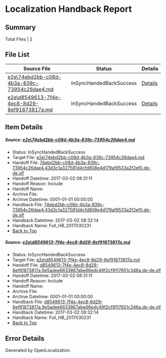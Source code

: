 # <a name='report-top'></a> Localization Handback Report

## Summary
 Total Files | 2

## File List
 Source File | Status | Details 
 ----------- | ------ | ------- 
 [e2e\74ebd2bb-c08d-4b3a-839c-73954c26dae4.md](https://github.com/OpenLocalizationTestOrg/ol-test4/blob/e502832aaf704f4c992c90e9b94efbc673c7e610/e2e/74ebd2bb-c08d-4b3a-839c-73954c26dae4.md) | InSyncHandedBackSuccess | [Details](#e060afa656fc95e424460df66cb9afee8e3d4a176)
 [e2e\d8549613-7f4e-4ec8-8d29-8ef91873817a.md](https://github.com/OpenLocalizationTestOrg/ol-test4/blob/e502832aaf704f4c992c90e9b94efbc673c7e610/e2e/d8549613-7f4e-4ec8-8d29-8ef91873817a.md) | InSyncHandedBackSuccess | [Details](#83a5172b2f0b1afcf93cb04818640aeb648038ff8)

## Item Details
##### <a name='e060afa656fc95e424460df66cb9afee8e3d4a176'></a> Source: [e2e\74ebd2bb-c08d-4b3a-839c-73954c26dae4.md](https://github.com/OpenLocalizationTestOrg/ol-test4/blob/e502832aaf704f4c992c90e9b94efbc673c7e610/e2e/74ebd2bb-c08d-4b3a-839c-73954c26dae4.md)
* Status: InSyncHandedBackSuccess
* Target File: [e2e\74ebd2bb-c08d-4b3a-839c-73954c26dae4.md](https://github.com/OpenLocalizationTestOrg/ol-test4-dede/blob/7d6b8d6dc6dcc26f9caf15dd3eb3ea8a71a0ade7/e2e/74ebd2bb-c08d-4b3a-839c-73954c26dae4.md)
* Handoff File: [74ebd2bb-c08d-4b3a-839c-73954c26dae4.43d3c1a327581d4cfd808e4d179af9533a2f2ef0.de-de.xlf](https://github.com/OpenLocalizationTestOrg/ol-test4-handoff/blob/7ea25558d0e01ded9177c1e1697fb6e7d6510a86/ol-handoff/OpenLocalizationTestOrg/ol-test4-dede/xinjiang/ht/74ebd2bb-c08d-4b3a-839c-73954c26dae4.43d3c1a327581d4cfd808e4d179af9533a2f2ef0.de-de.xlf)
* Handoff Datetime: 2017-03-02 08:31:11
* Handoff Reason: Include
* Handoff Name: 
* Archive File: 
* Archive Datetime: 0001-01-01 00:00:00
* Handback File: [74ebd2bb-c08d-4b3a-839c-73954c26dae4.43d3c1a327581d4cfd808e4d179af9533a2f2ef0.de-de.xlf](https://github.com/OpenLocalizationTestOrg/ol-test4-handback/blob/873198070325fddc68354bb26790550df328f226/ol-handback/OpenLocalizationTestOrg/ol-test4-dede/xinjiang/ht/74ebd2bb-c08d-4b3a-839c-73954c26dae4.43d3c1a327581d4cfd808e4d179af9533a2f2ef0.de-de.xlf)
* Handback Datetime: 2017-03-02 08:32:14
* Handback Name: Full_HB_2017030231
* [Back to Top](#report-top)

##### <a name='83a5172b2f0b1afcf93cb04818640aeb648038ff8'></a> Source: [e2e\d8549613-7f4e-4ec8-8d29-8ef91873817a.md](https://github.com/OpenLocalizationTestOrg/ol-test4/blob/e502832aaf704f4c992c90e9b94efbc673c7e610/e2e/d8549613-7f4e-4ec8-8d29-8ef91873817a.md)
* Status: InSyncHandedBackSuccess
* Target File: [e2e\d8549613-7f4e-4ec8-8d29-8ef91873817a.md](https://github.com/OpenLocalizationTestOrg/ol-test4-dede/blob/7d6b8d6dc6dcc26f9caf15dd3eb3ea8a71a0ade7/e2e/d8549613-7f4e-4ec8-8d29-8ef91873817a.md)
* Handoff File: [d8549613-7f4e-4ec8-8d29-8ef91873817a.9e5adee6633867abe66edc49f2cf9117651c346a.de-de.xlf](https://github.com/OpenLocalizationTestOrg/ol-test4-handoff/blob/7ea25558d0e01ded9177c1e1697fb6e7d6510a86/ol-handoff/OpenLocalizationTestOrg/ol-test4-dede/xinjiang/ht/d8549613-7f4e-4ec8-8d29-8ef91873817a.9e5adee6633867abe66edc49f2cf9117651c346a.de-de.xlf)
* Handoff Datetime: 2017-03-02 08:31:11
* Handoff Reason: Include
* Handoff Name: 
* Archive File: 
* Archive Datetime: 0001-01-01 00:00:00
* Handback File: [d8549613-7f4e-4ec8-8d29-8ef91873817a.9e5adee6633867abe66edc49f2cf9117651c346a.de-de.xlf](https://github.com/OpenLocalizationTestOrg/ol-test4-handback/blob/873198070325fddc68354bb26790550df328f226/ol-handback/OpenLocalizationTestOrg/ol-test4-dede/xinjiang/ht/d8549613-7f4e-4ec8-8d29-8ef91873817a.9e5adee6633867abe66edc49f2cf9117651c346a.de-de.xlf)
* Handback Datetime: 2017-03-02 08:32:14
* Handback Name: Full_HB_2017030231
* [Back to Top](#report-top)


## Error Details

Generated by OpenLocalization.
